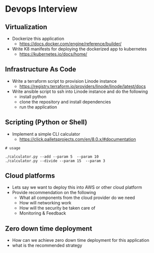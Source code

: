 
# Devops Interview


## Virtualization
* Dockerize this application
  - https://docs.docker.com/engine/reference/builder/
* Write K8 manifests for deploying the dockerized app to kubernetes
  - https://kubernetes.io/docs/home/


## Infrastructure As Code
* Write a terraform script to provision Linode instance
  - https://registry.terraform.io/providers/linode/linode/latest/docs
* Write ansible script to ssh into Linode instance and do the following
    * install python
    * clone the repository and install dependencies
    * run the application


## Scripting (Python or Shell)
* Implement a simple CLI calculator
  - https://click.palletsprojects.com/en/8.0.x/#documentation

```
# usage

./calculator.py --add --param 5  --param 10
./calculator.py --divide --param 15  --param 3
```

## Cloud platforms
* Lets say we want to deploy this into AWS or other cloud platform
* Provide recommendation on the following
  - What all components from the cloud provider do we need
  - How will networking work
  - How will the security be taken care of
  - Monitoring & Feedback

## Zero down time deployment
* How can we achieve zero down time deployment for this application
* what is the recommended strategy
